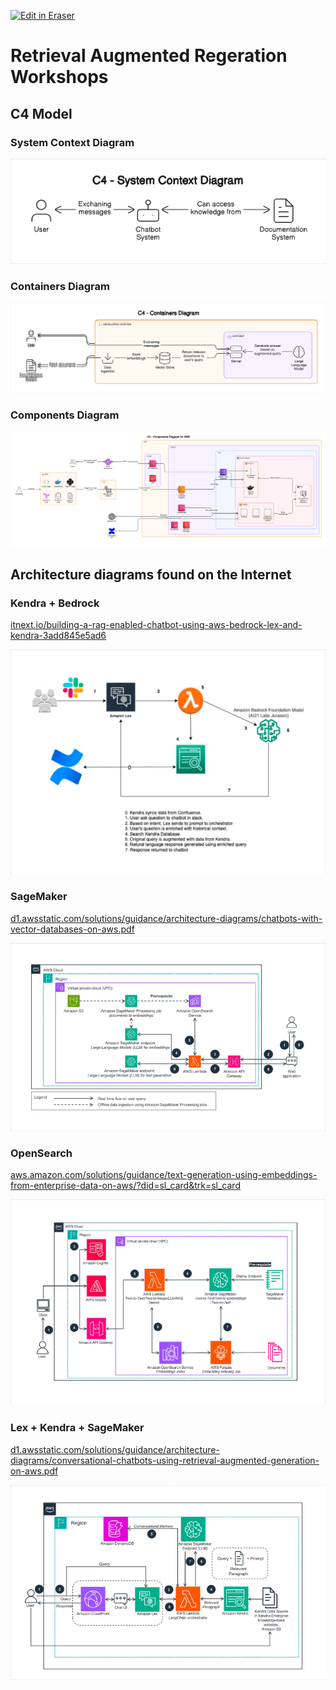<p><a target="_blank" href="https://app.eraser.io/workspace/wEP80tOUHl9jDiiwQJce" id="edit-in-eraser-github-link"><img alt="Edit in Eraser" src="https://firebasestorage.googleapis.com/v0/b/second-petal-295822.appspot.com/o/images%2Fgithub%2FOpen%20in%20Eraser.svg?alt=media&amp;token=968381c8-a7e7-472a-8ed6-4a6626da5501"></a></p>

# Retrieval Augmented Regeration Workshops


## C4 Model
### System Context Diagram
![C4 - System Context Diagram](/.eraser/wEP80tOUHl9jDiiwQJce___a2V51oisIKTd1bHouUJQVoK31YI2___---figure---hZJojzOnRwI6AQnuVfDh4---figure---mPgKRhuh0vGxKwTjDj6nqQ.png "C4 - System Context Diagram")

### Containers Diagram
![C4 - Containers Diagram](/.eraser/wEP80tOUHl9jDiiwQJce___a2V51oisIKTd1bHouUJQVoK31YI2___---figure---e4bHJxB2NxHwA95g9mfs----figure---75Q234-1_wZyPSTkCR1icA.png "C4 - Containers Diagram")

### Components Diagram
![C4 - Components Diagram for AWS](/.eraser/wEP80tOUHl9jDiiwQJce___a2V51oisIKTd1bHouUJQVoK31YI2___---figure---UB3uh1MDSfpAyRmsFliVH---figure---lmdmB7RN964Vsk-u70BiMw.png "C4 - Components Diagram for AWS")



## Architecture diagrams found on the Internet
### Kendra + Bedrock 
[﻿itnext.io/building-a-rag-enabled-chatbot-using-aws-bedrock-lex-and-kendra-3add845e5ad6](https://itnext.io/building-a-rag-enabled-chatbot-using-aws-bedrock-lex-and-kendra-3add845e5ad6) 

![Basic example](/.eraser/wEP80tOUHl9jDiiwQJce___a2V51oisIKTd1bHouUJQVoK31YI2___---figure---vYln_zkTpnsJSPfy-VQ_x---figure---639apRGmCavxKNLgHtYEDg.png "Basic example")

### SageMaker
[﻿d1.awsstatic.com/solutions/guidance/architecture-diagrams/chatbots-with-vector-databases-on-aws.pdf](https://d1.awsstatic.com/solutions/guidance/architecture-diagrams/chatbots-with-vector-databases-on-aws.pdf) 

![SageMaker Example](/.eraser/wEP80tOUHl9jDiiwQJce___a2V51oisIKTd1bHouUJQVoK31YI2___---figure---2Ba7uiAps9eZzkkfNGPEa---figure---N984-BqbeHD7e94nCgCpHw.png "SageMaker Example")

### OpenSearch
[﻿aws.amazon.com/solutions/guidance/text-generation-using-embeddings-from-enterprise-data-on-aws/?did=sl_card&trk=sl_card](https://aws.amazon.com/solutions/guidance/text-generation-using-embeddings-from-enterprise-data-on-aws/?did=sl_card&trk=sl_card) 

![OpenSearch Example](/.eraser/wEP80tOUHl9jDiiwQJce___a2V51oisIKTd1bHouUJQVoK31YI2___---figure---CCqpu4N2PjDtyAGmYc5Jq---figure---liz8iq9VGw7CHjtvRga73A.png "OpenSearch Example")

### Lex + Kendra + SageMaker 
[﻿d1.awsstatic.com/solutions/guidance/architecture-diagrams/conversational-chatbots-using-retrieval-augmented-generation-on-aws.pdf](https://d1.awsstatic.com/solutions/guidance/architecture-diagrams/conversational-chatbots-using-retrieval-augmented-generation-on-aws.pdf) 

![Kendra Example](/.eraser/wEP80tOUHl9jDiiwQJce___a2V51oisIKTd1bHouUJQVoK31YI2___---figure---BjIrL-lXZRBNTBJA4HMZ7---figure---2aF85p6_r_5Lt47-MqpmWA.png "Kendra Example")




<!--- Eraser file: https://app.eraser.io/workspace/wEP80tOUHl9jDiiwQJce --->